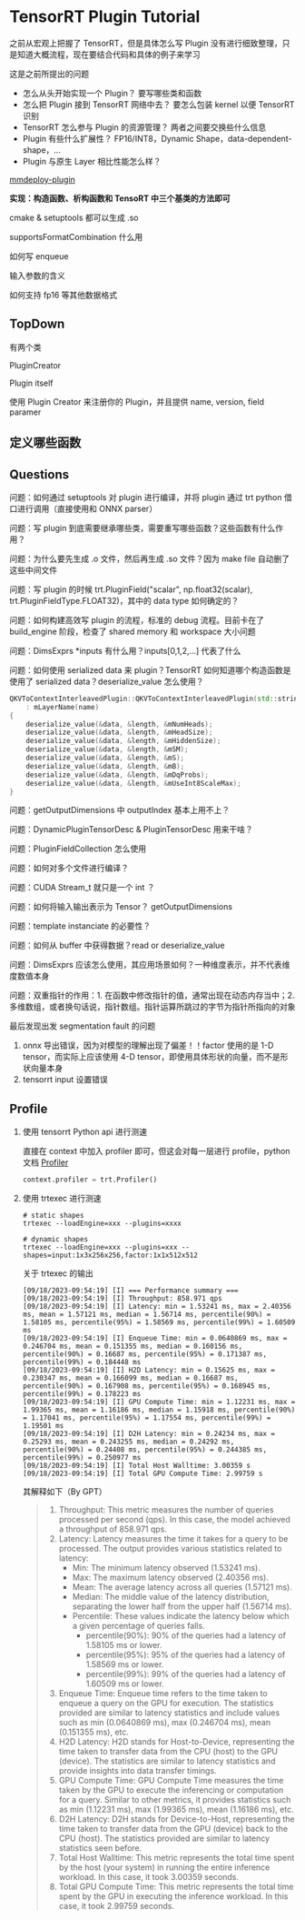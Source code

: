 # TensorRT Plugin Tutorial

之前从宏观上把握了 TensorRT，但是具体怎么写 Plugin 没有进行细致整理，只是知道大概流程，现在要结合代码和具体的例子来学习

这是之前所提出的问题

- 怎么从头开始实现一个 Plugin？ 要写哪些类和函数 
- 怎么把 Plugin 接到 TensorRT 网络中去？ 要怎么包装 kernel 以便 TensorRT 识别
- TensorRT 怎么参与 Plugin 的资源管理？ 两者之间要交换些什么信息 
- Plugin 有些什么扩展性？ FP16/INT8，Dynamic Shape，data-dependent-shape，… 
- Plugin 与原生 Layer 相比性能怎么样？





[mmdeploy-plugin](https://mmdeploy.readthedocs.io/zh_CN/latest/tutorial/07_write_a_plugin.html)

**实现：构造函数、析构函数和 TensoRT 中三个基类的方法即可**

cmake & setuptools 都可以生成 .so

supportsFormatCombination 什么用

如何写 enqueue

输入参数的含义

如何支持 fp16 等其他数据格式

## TopDown

有两个类

PluginCreator

Plugin itself

使用 Plugin Creator 来注册你的 Plugin，并且提供 name, version, field paramer

## 定义哪些函数



## Questions

问题：如何通过 setuptools 对 plugin 进行编译，并将 plugin 通过 trt python 借口进行调用（直接使用和 ONNX parser）

问题：写 plugin 到底需要继承哪些类，需要重写哪些函数？这些函数有什么作用？

问题：为什么要先生成 .o 文件，然后再生成 .so 文件？因为 make file 自动删了这些中间文件

问题：写 plugin 的时候 trt.PluginField("scalar", np.float32(scalar), trt.PluginFieldType.FLOAT32)，其中的 data type 如何确定的？

问题：如何构建高效写 plugin 的流程，标准的 debug 流程。目前卡在了 build_engine 阶段，检查了 shared memory 和 workspace 大小问题

问题：DimsExprs *inputs 有什么用？inputs[0,1,2,...] 代表了什么

问题：如何使用 serialized data 来 plugin？TensorRT 如何知道哪个构造函数是使用了 serialized data？deserialize_value 怎么使用？

```cpp
QKVToContextInterleavedPlugin::QKVToContextInterleavedPlugin(std::string const& name, void const* data, size_t length)
    : mLayerName(name)
{
    deserialize_value(&data, &length, &mNumHeads);
    deserialize_value(&data, &length, &mHeadSize);
    deserialize_value(&data, &length, &mHiddenSize);
    deserialize_value(&data, &length, &mSM);
    deserialize_value(&data, &length, &mS);
    deserialize_value(&data, &length, &mB);
    deserialize_value(&data, &length, &mDqProbs);
    deserialize_value(&data, &length, &mUseInt8ScaleMax);
}
```



问题：getOutputDimensions 中 outputIndex 基本上用不上？

问题：DynamicPluginTensorDesc & PluginTensorDesc 用来干啥？

问题：PluginFieldCollection 怎么使用

问题：如何对多个文件进行编译？

问题：CUDA Stream_t 就只是一个 int ？

问题：如何将输入输出表示为 Tensor？ getOutputDimensions

问题：template instanciate 的必要性？

问题：如何从 buffer 中获得数据？read or deserialize_value

问题：DimsExprs 应该怎么使用，其应用场景如何？一种维度表示，并不代表维度数值本身

问题：双重指针的作用：1. 在函数中修改指针的值，通常出现在动态内存当中；2. 多维数组，或者换句话说，指针数组。指针运算所跳过的字节为指针所指向的对象

最后发现出发 segmentation fault 的问题

1. onnx 导出错误，因为对模型的理解出现了偏差！！factor 使用的是 1-D tensor，而实际上应该使用 4-D tensor，即使用具体形状的向量，而不是形状向量本身
2. tensorrt input 设置错误

## Profile

1. 使用 tensorrt Python api 进行测速

   直接在 context 中加入 profiler 即可，但这会对每一层进行 profile，python 文档 [Profiler](https://docs.nvidia.com/deeplearning/tensorrt/api/python_api/infer/Core/Profiler.html)

   ```python
   context.profiler = trt.Profiler()
   ```

2. 使用 trtexec 进行测速

   ```shell
   # static shapes
   trtexec --loadEngine=xxx --plugins=xxxx
   
   # dynamic shapes
   trtexec --loadEngine=xxx --plugins=xxx --shapes=input:1x3x256x256,factor:1x1x512x512
   ```

   关于 trtexec 的输出

   ```shell
   [09/18/2023-09:54:19] [I] === Performance summary ===
   [09/18/2023-09:54:19] [I] Throughput: 858.971 qps
   [09/18/2023-09:54:19] [I] Latency: min = 1.53241 ms, max = 2.40356 ms, mean = 1.57121 ms, median = 1.56714 ms, percentile(90%) = 1.58105 ms, percentile(95%) = 1.58569 ms, percentile(99%) = 1.60509 ms
   [09/18/2023-09:54:19] [I] Enqueue Time: min = 0.0640869 ms, max = 0.246704 ms, mean = 0.151355 ms, median = 0.160156 ms, percentile(90%) = 0.16687 ms, percentile(95%) = 0.171387 ms, percentile(99%) = 0.184448 ms
   [09/18/2023-09:54:19] [I] H2D Latency: min = 0.15625 ms, max = 0.230347 ms, mean = 0.166099 ms, median = 0.16687 ms, percentile(90%) = 0.167908 ms, percentile(95%) = 0.168945 ms, percentile(99%) = 0.178223 ms
   [09/18/2023-09:54:19] [I] GPU Compute Time: min = 1.12231 ms, max = 1.99365 ms, mean = 1.16186 ms, median = 1.15918 ms, percentile(90%) = 1.17041 ms, percentile(95%) = 1.17554 ms, percentile(99%) = 1.19501 ms
   [09/18/2023-09:54:19] [I] D2H Latency: min = 0.24234 ms, max = 0.25293 ms, mean = 0.243255 ms, median = 0.24292 ms, percentile(90%) = 0.24408 ms, percentile(95%) = 0.244385 ms, percentile(99%) = 0.250977 ms
   [09/18/2023-09:54:19] [I] Total Host Walltime: 3.00359 s
   [09/18/2023-09:54:19] [I] Total GPU Compute Time: 2.99759 s
   ```

   其解释如下（By GPT）

   > 1. Throughput: This metric measures the number of queries processed per second (qps). In this case, the model achieved a throughput of 858.971 qps.
   > 2. Latency: Latency measures the time it takes for a query to be processed. The output provides various statistics related to latency:
   >    - Min: The minimum latency observed (1.53241 ms).
   >    - Max: The maximum latency observed (2.40356 ms).
   >    - Mean: The average latency across all queries (1.57121 ms).
   >    - Median: The middle value of the latency distribution, separating the lower half from the upper half (1.56714 ms).
   >    - Percentile: These values indicate the latency below which a given percentage of queries falls.
   >      - percentile(90%): 90% of the queries had a latency of 1.58105 ms or lower.
   >      - percentile(95%): 95% of the queries had a latency of 1.58569 ms or lower.
   >      - percentile(99%): 99% of the queries had a latency of 1.60509 ms or lower.
   > 3. Enqueue Time: Enqueue time refers to the time taken to enqueue a query on the GPU for execution. The statistics provided are similar to latency statistics and include values such as min (0.0640869 ms), max (0.246704 ms), mean (0.151355 ms), etc.
   > 4. H2D Latency: H2D stands for Host-to-Device, representing the time taken to transfer data from the CPU (host) to the GPU (device). The statistics are similar to latency statistics and provide insights into data transfer timings.
   > 5. GPU Compute Time: GPU Compute Time measures the time taken by the GPU to execute the inferencing or computation for a query. Similar to other metrics, it provides statistics such as min (1.12231 ms), max (1.99365 ms), mean (1.16186 ms), etc.
   > 6. D2H Latency: D2H stands for Device-to-Host, representing the time taken to transfer data from the GPU (device) back to the CPU (host). The statistics provided are similar to latency statistics seen before.
   > 7. Total Host Walltime: This metric represents the total time spent by the host (your system) in running the entire inference workload. In this case, it took 3.00359 seconds.
   > 8. Total GPU Compute Time: This metric represents the total time spent by the GPU in executing the inference workload. In this case, it took 2.99759 seconds.

